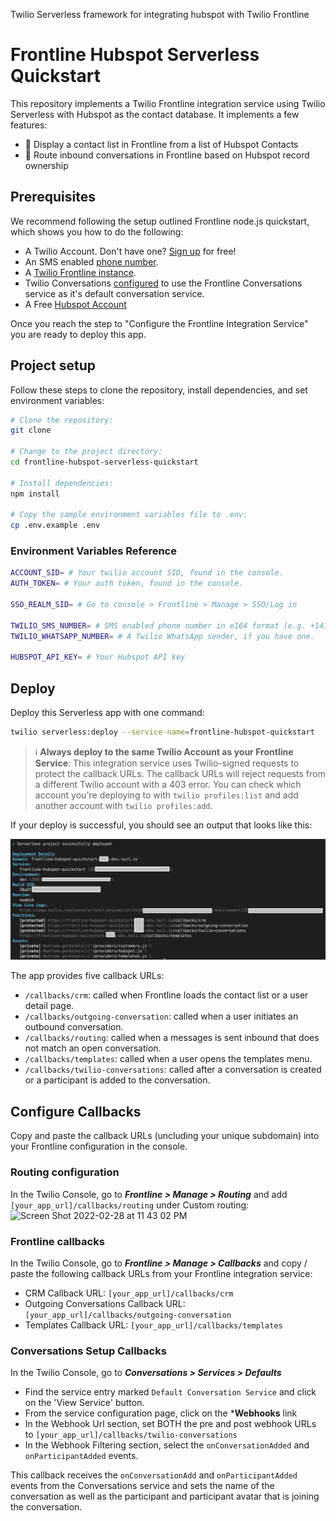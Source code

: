 Twilio Serverless framework for integrating hubspot with Twilio Frontline

# Frontline Hubspot Serverless Quickstart

This repository implements a Twilio Frontline integration service using Twilio Serverless with Hubspot as the 
contact database.  It implements a few features:
- 📇 Display a contact list in Frontline from a list of Hubspot Contacts
- 🔀 Route inbound conversations in Frontline based on Hubspot record ownership

## Prerequisites
We recommend following the setup outlined Frontline node.js quickstart, which shows you how to do the following:

* A Twilio Account. Don't have one? [Sign up](https://www.twilio.com/try-twilio) for free!
* An SMS enabled [phone number](https://www.twilio.com/docs/frontline/nodejs-demo-quickstart#sign-up-for-a-twilio-account-and-get-a-phone-number).
* A [Twilio Frontline instance](https://www.twilio.com/docs/frontline/nodejs-demo-quickstart#create-a-new-twilio-frontline-instance).
* Twilio Conversations [configured](https://www.twilio.com/docs/frontline/nodejs-demo-quickstart#configure-twilio-conversations) to use the Frontline Conversations service as it's default conversation service.
* A Free [Hubspot Account](https://www.hubspot.com)

Once you reach the step to "Configure the Frontline Integration Service" you are ready to deploy this app.

## Project setup
Follow these steps to clone the repository, install dependencies, and set environment variables:

```bash
# Clone the repository:
git clone

# Change to the project directory:
cd frontline-hubspot-serverless-quickstart

# Install dependencies:
npm install

# Copy the sample environment variables file to .env:
cp .env.example .env
```

### Environment Variables Reference
```bash
ACCOUNT_SID= # Your twilio account SID, found in the console.
AUTH_TOKEN= # Your auth token, found in the console.

SSO_REALM_SID= # Go to console > Frontline > Manage > SSO/Log in

TWILIO_SMS_NUMBER= # SMS enabled phone number in e164 format (e.g. +14135551234)
TWILIO_WHATSAPP_NUMBER= # A Twilio WhatsApp sender, if you have one.

HUBSPOT_API_KEY= # Your Hubspot API key
```

## Deploy
Deploy this Serverless app with one command:
```bash
twilio serverless:deploy --service-name=frontline-hubspot-quickstart
```
> :information_source: **Always deploy to the same Twilio Account as your Frontline Service**: This integration service uses Twilio-signed requests to protect the callback URLs. The callback URLs will reject requests from a different Twilio account with a 403 error. You can check which account you're deploying to with `twilio profiles:list` and add another account with `twilio profiles:add`. 

If your deploy is successful, you should see an output that looks like this:

<img src="readmefiles/D1.png">

The app provides five callback URLs:
* `/callbacks/crm`: called when Frontline loads the contact list or a user detail page.
* `/callbacks/outgoing-conversation`: called when a user initiates an outbound conversation.
* `/callbacks/routing`: called when a messages is sent inbound that does not match an open conversation.
* `/callbacks/templates`: called when a user opens the templates menu.
* `/callbacks/twilio-conversations`: called after a conversation is created or a participant is added to the conversation.


## Configure Callbacks
Copy and paste the callback URLs (uncluding your unique subdomain) into your Frontline configuration in the console.

### Routing configuration
In the Twilio Console, go to ***Frontline > Manage > Routing*** and add `[your_app_url]/callbacks/routing` under Custom routing:
<img width="1278" alt="Screen Shot 2022-02-28 at 11 43 02 PM" src="https://user-images.githubusercontent.com/1418949/156145008-bdffde5e-3c71-465e-b660-a9312f6167cc.png">

### Frontline callbacks
In the Twilio Console, go to ***Frontline > Manage > Callbacks*** and copy / paste the following callback URLs from your Frontline integration service:
* CRM Callback URL: `[your_app_url]/callbacks/crm`
* Outgoing Conversations Callback URL: `[your_app_url]/callbacks/outgoing-conversation`
* Templates Callback URL: `[your_app_url]/callbacks/templates`

### Conversations Setup Callbacks
In the Twilio Console, go to ***Conversations > Services > Defaults***
* Find the service entry marked `Default Conversation Service` and click on the 'View Service' button.
* From the service configuration page, click on the ***Webhooks** link
* In the Webhook Url section, set BOTH the pre and post webhook URLs to `[your_app_url]/callbacks/twilio-conversations`
* In the Webhook Filtering section, select the `onConversationAdded` and `onParticipantAdded` events.

This callback receives the `onConversationAdd` and `onParticipantAdded` events from the Conversations service and sets the name of the conversation as well as the participant and participant avatar that is joining the conversation.

